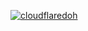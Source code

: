 
[![cloudflaredoh](https://snapcraft.io/cloudflaredoh/badge.svg)](https://snapcraft.io/cloudflaredoh)

